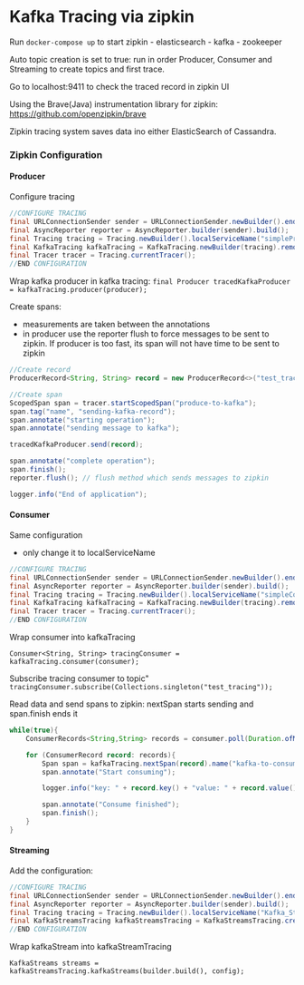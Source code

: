 # Kafka Tracing via zipkin
Run `docker-compose up` to start zipkin - elasticsearch - kafka - zookeeper

Auto topic creation is set to true: run in order Producer, Consumer and Streaming to create topics and first trace.

Go to localhost:9411 to check the traced record in zipkin UI

Using the Brave(Java) instrumentation library for zipkin: https://github.com/openzipkin/brave

Zipkin tracing system saves data ino either ElasticSearch of Cassandra.

### Zipkin Configuration

#### Producer
Configure tracing 

```java
//CONFIGURE TRACING
final URLConnectionSender sender = URLConnectionSender.newBuilder().endpoint("http://127.0.0.1:9411/api/v2/spans").build();
final AsyncReporter reporter = AsyncReporter.builder(sender).build();
final Tracing tracing = Tracing.newBuilder().localServiceName("simpleProducer_test").sampler(Sampler.ALWAYS_SAMPLE).spanReporter(reporter).build();
final KafkaTracing kafkaTracing = KafkaTracing.newBuilder(tracing).remoteServiceName("kafka").build();
final Tracer tracer = Tracing.currentTracer();
//END CONFIGURATION
```

Wrap kafka producer in kafka tracing:
`final Producer tracedKafkaProducer = kafkaTracing.producer(producer);`

Create spans:
- measurements are taken between the annotations
- in producer use the reporter flush to force messages to be sent to zipkin. If producer is too fast, its span will not have time to be sent to zipkin

```java
//Create record
ProducerRecord<String, String> record = new ProducerRecord<>("test_tracing", null, "Test");

//Create span
ScopedSpan span = tracer.startScopedSpan("produce-to-kafka");
span.tag("name", "sending-kafka-record");
span.annotate("starting operation");
span.annotate("sending message to kafka");

tracedKafkaProducer.send(record);

span.annotate("complete operation");
span.finish();
reporter.flush(); // flush method which sends messages to zipkin

logger.info("End of application");
```

#### Consumer

Same configuration
- only change it to localServiceName
```java
//CONFIGURE TRACING
final URLConnectionSender sender = URLConnectionSender.newBuilder().endpoint("http://127.0.0.1:9411/api/v2/spans").build();
final AsyncReporter reporter = AsyncReporter.builder(sender).build();
final Tracing tracing = Tracing.newBuilder().localServiceName("simpleConsumer_test").sampler(Sampler.ALWAYS_SAMPLE).spanReporter(reporter).build();
final KafkaTracing kafkaTracing = KafkaTracing.newBuilder(tracing).remoteServiceName("kafka").build();
final Tracer tracer = Tracing.currentTracer();
//END CONFIGURATION
```

Wrap consumer into kafkaTracing

`Consumer<String, String> tracingConsumer = kafkaTracing.consumer(consumer);`

Subscribe tracing consumer to topic"
`tracingConsumer.subscribe(Collections.singleton("test_tracing"));`


Read data and send spans to zipkin: nextSpan starts sending and span.finish ends it

```java
while(true){
    ConsumerRecords<String,String> records = consumer.poll(Duration.ofMillis(100));

    for (ConsumerRecord record: records){
        Span span = kafkaTracing.nextSpan(record).name("kafka-to-consumer").start();
        span.annotate("Start consuming");

        logger.info("key: " + record.key() + "value: " + record.value());

        span.annotate("Consume finished");
        span.finish();
    }
}
```
#### Streaming

Add the configuration:

```java
//CONFIGURE TRACING
final URLConnectionSender sender = URLConnectionSender.newBuilder().endpoint("http://127.0.0.1:9411/api/v2/spans").build();
final AsyncReporter reporter = AsyncReporter.builder(sender).build();
final Tracing tracing = Tracing.newBuilder().localServiceName("Kafka_Streaming").sampler(Sampler.ALWAYS_SAMPLE).spanReporter(reporter).build();
final KafkaStreamsTracing kafkaStreamsTracing = KafkaStreamsTracing.create(tracing);
//END CONFIGURATION
```
Wrap kafkaStream into kafkaStreamTracing

`KafkaStreams streams = kafkaStreamsTracing.kafkaStreams(builder.build(), config);`